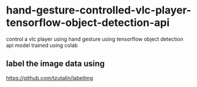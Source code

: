 # hand-gesture-controlled-vlc-player-tensorflow-object-detection-api
control a vlc player using hand gesture using tensorflow object detection api  model trained using colab

## label the image data using 
https://github.com/tzutalin/labelImg

